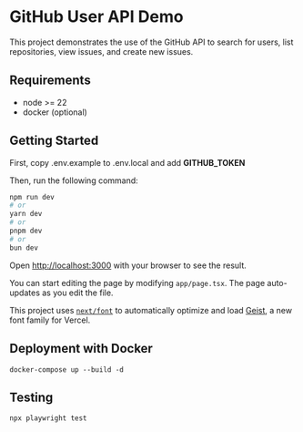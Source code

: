 # GitHub User API Demo

This project demonstrates the use of the GitHub API to search for users, list repositories, view issues, and create new issues.

## Requirements

- node >= 22
- docker (optional)

## Getting Started

First, copy .env.example to .env.local and add **GITHUB_TOKEN**

Then, run the following command:

```bash
npm run dev
# or
yarn dev
# or
pnpm dev
# or
bun dev
```

Open [http://localhost:3000](http://localhost:3000) with your browser to see the result.

You can start editing the page by modifying `app/page.tsx`. The page auto-updates as you edit the file.

This project uses [`next/font`](https://nextjs.org/docs/app/building-your-application/optimizing/fonts) to automatically optimize and load [Geist](https://vercel.com/font), a new font family for Vercel.

## Deployment with Docker

```
docker-compose up --build -d
```

## Testing

```
npx playwright test
```
